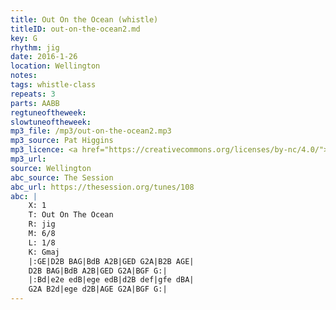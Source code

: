 ```yaml
---
title: Out On the Ocean (whistle)
titleID: out-on-the-ocean2.md
key: G
rhythm: jig
date: 2016-1-26
location: Wellington
notes:
tags: whistle-class
repeats: 3 
parts: AABB 
regtuneoftheweek:
slowtuneoftheweek:
mp3_file: /mp3/out-on-the-ocean2.mp3
mp3_source: Pat Higgins
mp3_licence: <a href="https://creativecommons.org/licenses/by-nc/4.0/">CC-BY-NC-4.0</a>
mp3_url:
source: Wellington
abc_source: The Session
abc_url: https://thesession.org/tunes/108
abc: |
    X: 1
    T: Out On The Ocean
    R: jig
    M: 6/8
    L: 1/8
    K: Gmaj
    |:GE|D2B BAG|BdB A2B|GED G2A|B2B AGE|
    D2B BAG|BdB A2B|GED G2A|BGF G:|
    |:Bd|e2e edB|ege edB|d2B def|gfe dBA|
    G2A B2d|ege d2B|AGE G2A|BGF G:|
---
```

